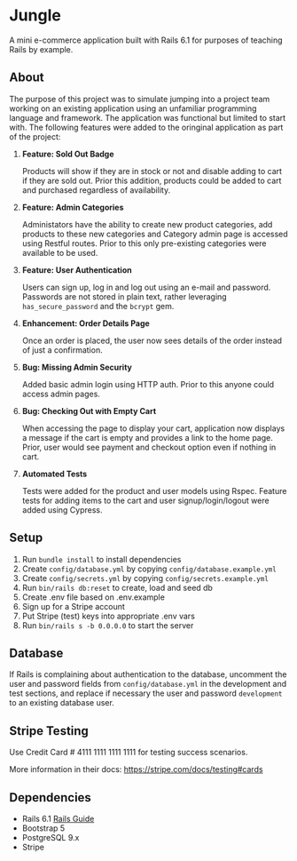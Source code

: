 # Jungle

A mini e-commerce application built with Rails 6.1 for purposes of teaching Rails by example.

## About

The purpose of this project was to simulate jumping into a project team working on an existing application using an unfamiliar programming language and framework. The application was functional but limited to start with. The following features were added to the oringinal application as part of the project:

1. **Feature: Sold Out Badge**

   Products will show if they are in stock or not and disable adding to cart if they are sold out. Prior this addition, products could be added to cart and purchased regardless of availability.

2. **Feature: Admin Categories**

   Administators have the ability to create new product categories, add products to these new categories and Category admin page is accessed using Restful routes. Prior to this only pre-existing categories were available to be used.

3. **Feature: User Authentication**

   Users can sign up, log in and log out using an e-mail and password. Passwords are not stored in plain text, rather leveraging `has_secure_password` and the `bcrypt` gem.

4. **Enhancement: Order Details Page**

   Once an order is placed, the user now sees details of the order instead of just a confirmation.

5. **Bug: Missing Admin Security**

   Added basic admin login using HTTP auth. Prior to this anyone could access admin pages.

6. **Bug: Checking Out with Empty Cart**

   When accessing the page to display your cart, application now displays a message if the cart is empty and provides a link to the home page. Prior, user would see payment and checkout option even if nothing in cart.

7. **Automated Tests**

   Tests were added for the product and user models using Rspec. Feature tests for adding items to the cart and user signup/login/logout were added using Cypress.

## Setup

1. Run `bundle install` to install dependencies
2. Create `config/database.yml` by copying `config/database.example.yml`
3. Create `config/secrets.yml` by copying `config/secrets.example.yml`
4. Run `bin/rails db:reset` to create, load and seed db
5. Create .env file based on .env.example
6. Sign up for a Stripe account
7. Put Stripe (test) keys into appropriate .env vars
8. Run `bin/rails s -b 0.0.0.0` to start the server

## Database

If Rails is complaining about authentication to the database, uncomment the user and password fields from `config/database.yml` in the development and test sections, and replace if necessary the user and password `development` to an existing database user.

## Stripe Testing

Use Credit Card # 4111 1111 1111 1111 for testing success scenarios.

More information in their docs: <https://stripe.com/docs/testing#cards>

## Dependencies

- Rails 6.1 [Rails Guide](http://guides.rubyonrails.org/v6.1/)
- Bootstrap 5
- PostgreSQL 9.x
- Stripe
